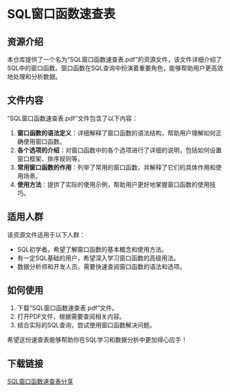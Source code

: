 # SQL窗口函数速查表

## 资源介绍

本仓库提供了一个名为“SQL窗口函数速查表.pdf”的资源文件，该文件详细介绍了SQL中的窗口函数。窗口函数在SQL查询中扮演着重要角色，能够帮助用户更高效地处理和分析数据。

## 文件内容

“SQL窗口函数速查表.pdf”文件包含了以下内容：

1. **窗口函数的语法定义**：详细解释了窗口函数的语法结构，帮助用户理解如何正确使用窗口函数。
2. **各个选项的介绍**：对窗口函数中的各个选项进行了详细的说明，包括如何设置窗口框架、排序规则等。
3. **常用窗口函数的作用**：列举了常用的窗口函数，并解释了它们的具体作用和使用场景。
4. **使用方法**：提供了实际的使用示例，帮助用户更好地掌握窗口函数的使用技巧。

## 适用人群

该资源文件适用于以下人群：

- SQL初学者，希望了解窗口函数的基本概念和使用方法。
- 有一定SQL基础的用户，希望深入学习窗口函数的高级用法。
- 数据分析师和开发人员，需要快速查阅窗口函数的语法和选项。

## 如何使用

1. 下载“SQL窗口函数速查表.pdf”文件。
2. 打开PDF文件，根据需要查阅相关内容。
3. 结合实际的SQL查询，尝试使用窗口函数解决问题。

希望这份速查表能够帮助你在SQL学习和数据分析中更加得心应手！

## 下载链接

[SQL窗口函数速查表分享](https://pan.quark.cn/s/608fc7551b60)